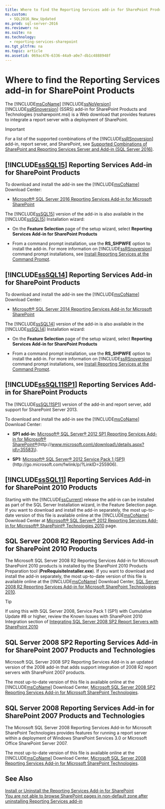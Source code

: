 ```yaml
---
title: Where to find the Reporting Services add-in for SharePoint Products
ms.custom: 
  - SQL2016_New_Updated
ms.prod: sql-server-2016
ms.reviewer: na
ms.suite: na
ms.technology: 
  - reporting-services-sharepoint
ms.tgt_pltfrm: na
ms.topic: article
ms.assetid: 069ac476-6336-44a9-a0e7-db1c4888948f
---
```

# Where to find the Reporting Services add-in for SharePoint Products
  The [!INCLUDE[msCoName](../../Token/Other/msCoName_md.md)] [!INCLUDE[ssNoVersion](../../Token/Other/ssNoVersion_md.md)] [!INCLUDE[ssRSnoversion](../../Token/Other/ssRSnoversion_md.md)] \(SSRS\) add\-in for SharePoint Products and Technologies \(rssharepoint.msi\) is a Web download that provides features to integrate a report server with a deployment of SharePoint.  
  
> [!IMPORTANT]  
>  For a list of the supported combinations of the [!INCLUDE[ssRSnoversion](../../Token/Other/ssRSnoversion_md.md)] add\-in, report server, and SharePoint, see [Supported Combinations of SharePoint and Reporting Services Server and Add-in &#40;SQL Server 2016&#41;](../../Topics/TopicNameNotContainA/Supported-Combinations-of-SharePoint-and-Reporting-Services-Server-and-Add-in--SQL-Server-2016-.md).  
  
##  <a name="bkmk_sql16"></a> [!INCLUDE[ssSQL15](../../Token/Other/ssSQL15_md.md)] Reporting Services Add\-in for SharePoint Products  
 To download and install the add\-in see the [!INCLUDE[msCoName](../../Token/Other/msCoName_md.md)] Download Center:  
  
-   [Microsoft® SQL Server 2016 Reporting Services Add\-in for Microsoft SharePoint](http://go.microsoft.com/fwlink/?LinkID=398147)  
  
 The [!INCLUDE[ssSQL15](../../Token/Other/ssSQL15_md.md)] version of the add\-in is also available in the [!INCLUDE[ssSQL15](../../Token/Other/ssSQL15_md.md)] Installation wizard:  
  
-   On the **Feature Selection** page of the setup wizard, select **Reporting Services Add\-in for SharePoint Products**  
  
-   From a command prompt installation, use the **RS\_SHPWFE** option to install the add\-in. For more information on [!INCLUDE[ssRSnoversion](../../Token/Other/ssRSnoversion_md.md)] command prompt installations, see [Install Reporting Services at the Command Prompt](../../Topics/TopicNameNotContainA/Install-Reporting-Services-at-the-Command-Prompt.md).  
  
##  <a name="bkmk_sql14"></a> [!INCLUDE[ssSQL14](../../Token/Other/ssSQL14_md.md)] Reporting Services Add\-in for SharePoint Products  
 To download and install the add\-in see the [!INCLUDE[msCoName](../../Token/Other/msCoName_md.md)] Download Center:  
  
-   [Microsoft® SQL Server 2014 Reporting Services Add\-in for Microsoft SharePoint](http://go.microsoft.com/fwlink/?LinkID=324852)  
  
 The [!INCLUDE[ssSQL14](../../Token/Other/ssSQL14_md.md)] version of the add\-in is also available in the [!INCLUDE[ssSQL14](../../Token/Other/ssSQL14_md.md)] Installation wizard:  
  
-   On the **Feature Selection** page of the setup wizard, select **Reporting Services Add\-in for SharePoint Products**  
  
-   From a command prompt installation, use the **RS\_SHPWFE** option to install the add\-in. For more information on [!INCLUDE[ssRSnoversion](../../Token/Other/ssRSnoversion_md.md)] command prompt installations, see [Install Reporting Services at the Command Prompt](../../Topics/TopicNameNotContainA/Install-Reporting-Services-at-the-Command-Prompt.md).  
  
##  <a name="bkmk_sql11sp1"></a> [!INCLUDE[ssSQL11SP1](../../Token/Other/ssSQL11SP1_md.md)] Reporting Services Add\-in for SharePoint Products  
 The [!INCLUDE[ssSQL11SP1](../../Token/Other/ssSQL11SP1_md.md)] version of the add\-in and report server, add support for SharePoint Server 2013.  
  
 To download and install the add\-in see the [!INCLUDE[msCoName](../../Token/Other/msCoName_md.md)] Download Center:  
  
-   **SP1 add\-in:**  [Microsoft® SQL Server® 2012 SP1 Reporting Services Add\-in for Microsoft® SharePoint®](http://www.microsoft.com/download/details.aspx?id=35583)\(http:\/\/www.microsoft.com\/download\/details.aspx?id\=35583\).  
  
-   **SP1:**  [Microsoft® SQL Server® 2012 Service Pack 1 \(SP1\)](http://go.microsoft.com/fwlink/p/?LinkID=255906) \(http:\/\/go.microsoft.com\/fwlink\/p\/?LinkID\=255906\).  
  
##  <a name="bkmk_sql11"></a> [!INCLUDE[ssSQL11](../../Token/Other/ssSQL11_md.md)] Reporting Services Add\-in for SharePoint 2010 Products  
 Starting with the [!INCLUDE[ssCurrent](../../Token/Other/ssCurrent_md.md)] release the add\-in can be installed as part of the SQL Server Installation wizard, in the Feature Selection page. If you want to download and install the add\-in separately, the most up\-to\-date version of this file is available online at the [!INCLUDE[msCoName](../../Token/Other/msCoName_md.md)] Download Center at [Microsoft® SQL Server® 2012 Reporting Services Add\-in for Microsoft® SharePoint® Technologies 2010](http://go.microsoft.com/fwlink/?LinkID=207242) page.  
  
##  <a name="bkmk_sql2008r2"></a> SQL Server 2008 R2 Reporting Services Add\-in for SharePoint 2010 Products  
 The Microsoft SQL Server 2008 R2 Reporting Services Add\-in for Microsoft SharePoint 2010 products is installed by the SharePoint 2010 Products Preparation tool \(**PreRequisiteInstaller.exe**\). If you want to download and install the add\-in separately, the most up\-to\-date version of this file is available online at the [!INCLUDE[msCoName](../../Token/Other/msCoName_md.md)] Download Center, [SQL Server 2008 R2 Reporting Services Add\-in for Microsoft SharePoint Technologies 2010](http://go.microsoft.com/fwlink/?LinkID=164654).  
  
> [!TIP]  
>  If using this with SQL Server 2008, Service Pack 1 \(SP1\) with Cumulative Update \#8 or higher, review the Known Issues with SharePoint 2010 Integration section of [Integrating SQL Server 2008 SP2 Report Servers with SharePoint 2010](http://technet.microsoft.com/library/ff946055%28SQL.100%29.aspx)  
  
##  <a name="bkmk_sql2008sp2"></a> SQL Server 2008 SP2 Reporting Services Add\-in for SharePoint 2007 Products and Technologies  
 Microsoft SQL Server 2008 SP2 Reporting Services Add\-in is an updated version of the 2008 add\-in that adds support integration of 2008 R2 report servers with SharePoint 2007 products.  
  
 The most up\-to\-date version of this file is available online at the [!INCLUDE[msCoName](../../Token/Other/msCoName_md.md)] Download Center, [Microsoft SQL Server 2008 SP2 Reporting Services Add\-in for Microsoft SharePoint Technologies](http://go.microsoft.com/fwlink/?LinkID=204594).  
  
##  <a name="bkmk_sql2008"></a> SQL Server 2008 Reporting Services Add\-in for SharePoint 2007 Products and Technologies  
 The Microsoft SQL Server 2008 Reporting Services Add\-in for Microsoft SharePoint Technologies provides features for running a report server within a deployment of Windows SharePoint Services 3.0 or Microsoft Office SharePoint Server 2007.  
  
 The most up\-to\-date version of this file is available online at the [!INCLUDE[msCoName](../../Token/Other/msCoName_md.md)] Download Center, [Microsoft SQL Server 2008 Reporting Services Add\-in for Microsoft SharePoint Technologies](http://go.microsoft.com/fwlink/?LinkID=204813).  
  
## See Also  
 [Install or Uninstall the Reporting Services Add-in for SharePoint](../../Topics/TopicNameNotContainA/Install-or-Uninstall-the-Reporting-Services-Add-in-for-SharePoint.md)   
 [You are not able to browse SharePoint pages in non\-default zone after uninstalling Reporting Services add\-in](http://support.microsoft.com/kb/2009212)  
  
  